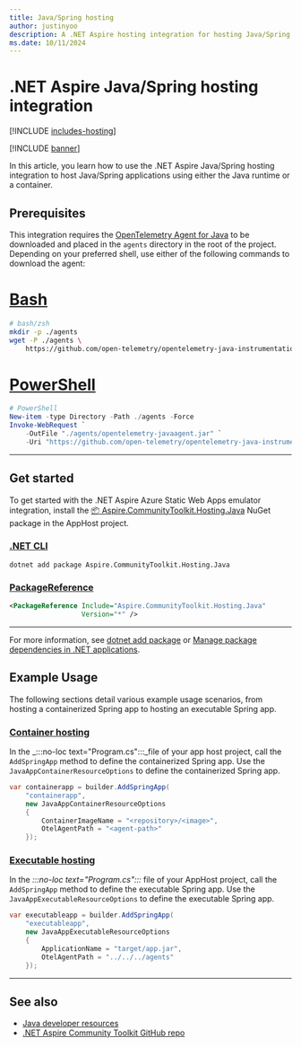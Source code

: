 ```yaml
---
title: Java/Spring hosting
author: justinyoo
description: A .NET Aspire hosting integration for hosting Java/Spring applications using either the Java runtime or a container.
ms.date: 10/11/2024
---
```


# .NET Aspire Java/Spring hosting integration

[!INCLUDE [includes-hosting](../includes/includes-hosting.md)]

[!INCLUDE [banner](includes/banner.md)]

In this article, you learn how to use the .NET Aspire Java/Spring hosting integration to host Java/Spring applications using either the Java runtime or a container.

## Prerequisites

This integration requires the [OpenTelemetry Agent for Java](https://opentelemetry.io/docs/zero-code/java/agent/) to be downloaded and placed in the `agents` directory in the root of the project. Depending on your preferred shell, use either of the following commands to download the agent:

# [Bash](#tab/bash)

```bash
# bash/zsh
mkdir -p ./agents
wget -P ./agents \
    https://github.com/open-telemetry/opentelemetry-java-instrumentation/releases/latest/download/opentelemetry-javaagent.jar
```

# [PowerShell](#tab/powershell)

```powershell
# PowerShell
New-item -type Directory -Path ./agents -Force
Invoke-WebRequest `
    -OutFile "./agents/opentelemetry-javaagent.jar" `
    -Uri "https://github.com/open-telemetry/opentelemetry-java-instrumentation/releases/latest/download/opentelemetry-javaagent.jar"
```

---

## Get started

To get started with the .NET Aspire Azure Static Web Apps emulator integration, install the [📦 Aspire.CommunityToolkit.Hosting.Java](https://github.com/orgs/CommunityToolkit/packages/nuget/package/Aspire.CommunityToolkit.Hosting.Java) NuGet package in the AppHost project.

### [.NET CLI](#tab/dotnet-cli)

```dotnetcli
dotnet add package Aspire.CommunityToolkit.Hosting.Java
```

### [PackageReference](#tab/package-reference)

```xml
<PackageReference Include="Aspire.CommunityToolkit.Hosting.Java"
                  Version="*" />
```

---

For more information, see [dotnet add package](/dotnet/core/tools/dotnet-add-package) or [Manage package dependencies in .NET applications](/dotnet/core/tools/dependencies).

## Example Usage

The following sections detail various example usage scenarios, from hosting a containerized Spring app to hosting an executable Spring app.

### [Container hosting](#tab/container-hosting)

In the _:::no-loc text="Program.cs":::_file of your app host project, call the `AddSpringApp` method to define the containerized Spring app. Use the `JavaAppContainerResourceOptions` to define the containerized Spring app.

```csharp
var containerapp = builder.AddSpringApp(
    "containerapp",
    new JavaAppContainerResourceOptions
    {
        ContainerImageName = "<repository>/<image>",
        OtelAgentPath = "<agent-path>"
    });
```

### [Executable hosting](#tab/executable-hosting)

In the _:::no-loc text="Program.cs":::_ file of your AppHost project, call the `AddSpringApp` method to define the executable Spring app. Use the `JavaAppExecutableResourceOptions` to define the executable Spring app.

```csharp
var executableapp = builder.AddSpringApp(
    "executableapp",
    new JavaAppExecutableResourceOptions
    {
        ApplicationName = "target/app.jar",
        OtelAgentPath = "../../../agents"
    });
```

---

## See also

- [Java developer resources](/java)
- [.NET Aspire Community Toolkit GitHub repo](https://github.com/CommunityToolkit/Aspire)

